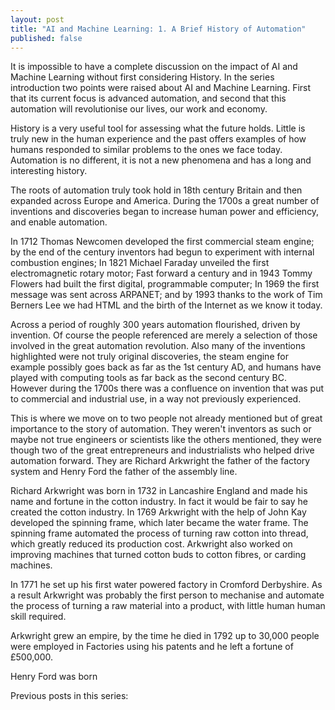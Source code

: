 ```yaml
---
layout: post
title: "AI and Machine Learning: 1. A Brief History of Automation"
published: false
---
```

It is impossible to have a complete discussion on the impact of AI and Machine Learning without first considering History. In the series introduction two points were raised about AI and Machine Learning. First that its current focus is advanced automation, and second that this automation will revolutionise our lives, our work and economy.

History is a very useful tool for assessing what the future holds. Little is truly new in the human experience and the past offers examples of how humans responded to similar problems to the ones we face today. Automation is no different, it is not a new phenomena and has a long and interesting history.

The roots of automation truly took hold in 18th century Britain and then expanded across Europe and America. During the 1700s a great number of inventions and discoveries began to increase human power and efficiency, and enable automation.

In 1712 Thomas Newcomen developed the first commercial steam engine; by the end of the century inventors had begun to experiment with internal combustion engines; In 1821 Michael Faraday unveiled the first electromagnetic rotary motor; Fast forward a century and in 1943 Tommy Flowers had built the first digital, programmable computer; In 1969 the first message was sent across ARPANET; and by 1993 thanks to the work of Tim Berners Lee we had HTML and the birth of the Internet as we know it today.

Across a period of roughly 300 years automation flourished, driven by invention. Of course the people referenced are merely a selection of those involved in the great automation revolution. Also many of the inventions highlighted were not truly original discoveries, the steam engine for example possibly goes back as far as the 1st century AD, and humans have played with computing tools as far back as the second century BC. However during the 1700s there was a confluence on invention that was put to commercial and industrial use, in a way not previously experienced.

This is where we move on to two people not already mentioned but of great importance to the story of automation. They weren't inventors as such or maybe not true engineers or scientists like the others mentioned, they were though two of the great entrepreneurs and industrialists who helped drive automation forward. They are Richard Arkwright the father of the factory system and Henry Ford the father of the assembly line.

Richard Arkwright was born in 1732 in Lancashire England and made his name and fortune in the cotton industry. In fact it would be fair to say he created the cotton industry. In 1769 Arkwright with the help of John Kay developed the spinning frame, which later became the water frame. The spinning frame automated the process of turning raw cotton into thread, which greatly reduced its production cost. Arkwright also worked on improving machines that turned cotton buds to cotton fibres, or carding machines. 

In 1771 he set up his first water powered factory in Cromford Derbyshire. As a result Arkwright was probably the first person to mechanise and automate the process of turning a raw material into a product, with little human human skill required.  

Arkwright grew an empire, by the time he died in 1792 up to 30,000 people were employed in Factories using his patents and he left a fortune of £500,000.  

Henry Ford was born 

Previous posts in this series:
